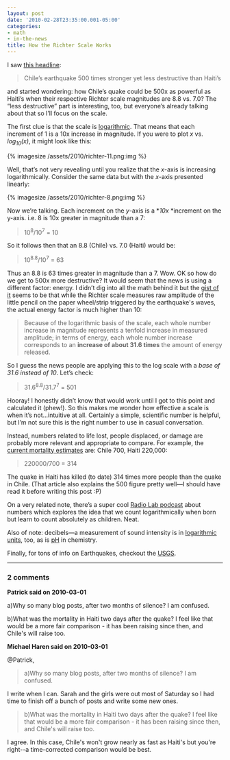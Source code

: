 ```yaml
---
layout: post
date: '2010-02-28T23:35:00.001-05:00'
categories:
- math
- in-the-news
title: How the Richter Scale Works
---
```


I saw [this headline](http://www.examiner.com/x-4454-Geopolitics-Examiner~y2010m2d28-Chiles-earthquake-500-times-stronger-yet-less-destructive-than-Haitis-Photos):

> Chile’s earthquake 500 times stronger yet less destructive than Haiti’s

and started wondering: how Chile’s quake could be 500x as powerful as Haiti’s when their respective Richter scale magnitudes are 8.8 vs. 7.0? The “less destructive” part is interesting, too, but everyone’s already talking about that so I’ll focus on the scale.

The first clue is that the scale is [logarithmic](http://en.wikipedia.org/wiki/Logarithm). That means that each increment of 1 is a 10x increase in magnitude. If you were to plot *x* vs. *log<sub>10</sub>(x)*, it might look like this:

{% imagesize /assets/2010/richter-11.png:img %}

Well, that’s not very revealing until you realize that the *x*-axis is increasing logarithmically. Consider the same data but with the *x*-axis presented linearly:

{% imagesize /assets/2010/richter-8.png:img %}

Now we’re talking. Each increment on the *y*-axis is a **10x* *increment on the y-axis. i.e. 8 is 10x greater in magnitude than a 7:

> 10<sup>8</sup>/10<sup>7</sup> = 10

So it follows then that an 8.8 (Chile) vs. 7.0 (Haiti) would be:

> 10<sup>8.8</sup>/10<sup>7</sup> = 63

Thus an 8.8 is 63 times greater in magnitude than a 7. Wow. OK so how do we get to 500x more destructive? It would seem that the news is using a different factor: energy. I didn’t dig into all the math behind it but the [gist of it](http://en.wikipedia.org/wiki/Richter_magnitude_scale#Richter_magnitudes) seems to be that while the Richter scale measures raw amplitude of the little pencil on the paper wheel/strip triggered by the earthquake's waves, the actual energy factor is much higher than 10:

> Because of the logarithmic basis of the scale, each whole number increase in magnitude represents a tenfold increase in measured amplitude; in terms of energy, each whole number increase corresponds to an **increase of about 31.6 times** the amount of energy released.

So I guess the news people are applying this to the log scale with a *base of 31.6 instead of 10*. Let’s check:

> 31.6<sup>8.8</sup>/31.7<sup>7</sup> = 501

Hooray! I honestly didn’t know that would work until I got to this point and calculated it (phew!). So this makes me wonder how effective a scale is when it’s not...intuitive at all. Certainly a simple, scientific number is helpful, but I’m not sure this is the right number to use in casual conversation. 

Instead, numbers related to life lost, people displaced, or damage are probably more relevant and appropriate to compare. For example, the [current mortality estimates](http://online.wsj.com/article/SB10001424052748704089904575094013194396670.html?mod=WSJ-World-LeadStory) are: Chile 700, Haiti 220,000:

> 220000/700 = 314

The quake in Haiti has killed (to date) 314 times more people than the quake in Chile. (That article also explains the 500 figure pretty well—I should have read it before writing this post :P)

On a very related note, there’s a super cool [Radio Lab podcast](http://www.wnyc.org/shows/radiolab/episodes/2009/10/09) about numbers which explores the idea that we count logarithmically when born but learn to count absolutely as children. Neat.

Also of note: decibels—a measurement of sound intensity is in [logarithmic units](http://en.wikipedia.org/wiki/Logarithmic_unit#Examples), too, as is [pH](http://en.wikipedia.org/wiki/PH) in chemistry.

Finally, for tons of info on Earthquakes, checkout the [USGS](http://earthquake.usgs.gov/earthquakes/).

---

### 2 comments

**Patrick said on 2010-03-01**

a)Why so many blog posts, after two months of silence?  I am confused.

b)What was the mortality in Haiti two days after the quake?  I feel like that would be a more fair comparison - it has been raising since then, and Chile's will raise too.

**Michael Haren said on 2010-03-01**

@Patrick,

> a)Why so many blog posts, after two months of silence? I am confused.

I write when I can. Sarah and the girls were out most of Saturday so I had time to finish off a bunch of posts and write some new ones.

> b)What was the mortality in Haiti two days after the quake? I feel like that would be a more fair comparison - it has been raising since then, and Chile's will raise too.

I agree. In this case, Chile's won't grow nearly as fast as Haiti's but you're right--a time-corrected comparison would be best.


